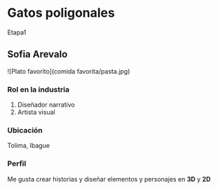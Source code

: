 # Gatos poligonales
 Etapa1

## Sofia Arevalo
![Plato favorito](comida favorita/pasta.jpg)

### Rol en la industria
1. Diseñador narrativo 
2. Artista visual

### Ubicación 
Tolima, Ibague 

### Perfil 
Me gusta crear historias y diseñar elementos y personajes en **3D** y **2D**